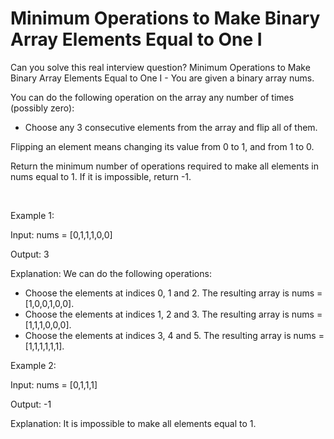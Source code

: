 # Minimum Operations to Make Binary Array Elements Equal to One I

Can you solve this real interview question? Minimum Operations to Make Binary Array Elements Equal to One I - You are given a binary array nums.

You can do the following operation on the array any number of times (possibly zero):

 * Choose any 3 consecutive elements from the array and flip all of them.

Flipping an element means changing its value from 0 to 1, and from 1 to 0.

Return the minimum number of operations required to make all elements in nums equal to 1. If it is impossible, return -1.

 

Example 1:

Input: nums = [0,1,1,1,0,0]

Output: 3

Explanation:
We can do the following operations:

 * Choose the elements at indices 0, 1 and 2. The resulting array is nums = [1,0,0,1,0,0].
 * Choose the elements at indices 1, 2 and 3. The resulting array is nums = [1,1,1,0,0,0].
 * Choose the elements at indices 3, 4 and 5. The resulting array is nums = [1,1,1,1,1,1].

Example 2:

Input: nums = [0,1,1,1]

Output: -1

Explanation:
It is impossible to make all elements equal to 1.